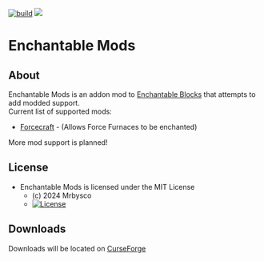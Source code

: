 [![build](https://github.com/Mrbysco/EnchantableMods/actions/workflows/build.yml/badge.svg)](https://github.com/Mrbysco/EnchantableMods/actions/workflows/build.yml) 
[![](http://cf.way2muchnoise.eu/versions/1029191.svg)](https://www.curseforge.com/minecraft/mc-mods/enchantable-mods)

# Enchantable Mods #

## About ##
Enchantable Mods is an addon mod to [Enchantable Blocks](https://curseforge.com/minecraft/mc-mods/enchantable-blocks) that attempts to add modded support.\
Current list of supported mods:

-   [Forcecraft](https://www.curseforge.com/minecraft/mc-mods/forcecraft) - (Allows Force Furnaces to be enchanted)

More mod support is planned!

## License ##
* Enchantable Mods is licensed under the MIT License
  - (c) 2024 Mrbysco
  - [![License](https://img.shields.io/badge/License-MIT-red.svg?style=flat)](http://opensource.org/licenses/MIT)

## Downloads ##
Downloads will be located on [CurseForge](https://www.curseforge.com/minecraft/mc-mods/enchantable-mods)
